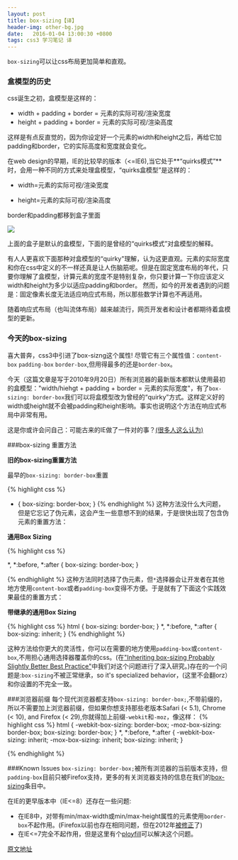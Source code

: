 ```yaml
---
layout: post
title: box-sizing【译】
header-img: other-bg.jpg
date:   2016-01-04 13:00:30 +0800
tags: css3 学习笔记 译
---
```





`box-sizing`可以让css布局更加简单和直观。

### 盒模型的历史

css诞生之初，盒模型是这样的：


* width + padding + border = 元素的实际可视/渲染宽度
* height + padding + border = 元素的实际可视/渲染高度


这样是有点反直觉的，因为你设定好一个元素的width和height之后，再给它加padding和border，它的实际高度和宽度就会变化。



在web design的早期，IE的比较早的版本（<=IE6),当它处于**“quirks模式”**时，会用一种不同的方式来处理盒模型，“quirks盒模型”是这样的：

* width=元素的实际可视/渲染宽度

* height=元素的实际可视/渲染高度

border和padding都移到盒子里面

![](https://cdn.css-tricks.com/wp-content/uploads/2010/09/widthbox.png)


上面的盒子是默认的盒模型，下面的是曾经的“quirks模式”对盒模型的解释。


有人人更喜欢下面那种对盒模型的“quirky"理解，认为这更直观。元素的实际宽度和你在css中定义的不一样还真是让人伤脑筋呢。但是在固定宽度布局的年代，只要你理解了盒模型，计算元素的宽度不是特别复杂，你只要计算一下你应该定义width和height为多少以适应padding和border。
然而，如今的开发者遇到的问题是：固定像素长度无法适应响应式布局，所以那些数学计算也不再适用。


随着响应式布局（也叫流体布局）越来越流行，网页开发者和设计者都期待着盒模型的更新。


### 今天的box-sizing


喜大普奔，css3中引进了box-sizng这个属性! 尽管它有三个属性值：`content-box`  `padding-box` `border-box`,但用得最多的还是`border-box`。

今天（这篇文章是写于2010年9月20日）所有浏览器的最新版本都默认使用最初的盒模型："width/hiehgt + padding + border = 元素的实际宽度"，有了`box-sizing: border-box`我们可以将盒模型改为曾经的“quirky”方式。这样定义好的width或height就不会被padding和height影响。事实也说明这个方法在响应式布局中非常有用。


这是你或许会问自己：可能古来的IE做了一件对的事？[(很多人这么认为)](http://www.jefftk.com/p/the-revenge-of-the-ie-box-model)


###box-sizing 重置方法

**旧的box-sizing重置方法**

最早的`box-sizing: border-box`重置


{% highlight css %}
* {
	box-sizing: border-box;
}
{% endhighlight %}
这种方法没什么大问题，但是它忘记了伪元素，这会产生一些意想不到的结果，于是很快出现了包含伪元素的重置方法：

**通用Box Sizing**

{% highlight css %}

*, *:before, *:after {
	box-sizing: border-box;
}

{% endhighlight %}
这种方法同时选择了伪元素，但`*`选择器会让开发者在其他地方使用`content-box`或者`padding-box`变得不方便。于是就有了下面这个实践效果最佳的重置方式：

**带继承的通用Box Sizing**

{% highlight css %}
html {
	box-sizing: border-box;
}
*, *:before, *:after {
	box-sizing: inherit;
}
{% endhighlight %}

这种方法给你更大的灵活性，你可以在需要的地方使用`padding-box`或`content-box`,不用担心通用选择器覆盖你的css。(在["Inheriting box-sizing Probably Slightly Better Best Practice"](https://css-tricks.com/inheriting-box-sizing-probably-slightly-better-best-practice/)中我们对这个问题进行了深入研究。)存在的一个问题是:`box-sizing`不被正常继承，so it's specialized behavior，(这里不会翻orz）和你设置的不完全一致。

###浏览器前缀
每个现代浏览器都支持`box-sizing: border-box;`,不带前缀的，所以不需要加上浏览器前缀，但如果你想支持那些老版本Safari (< 5.1), Chrome (< 10), and Firefox (< 29),你就得加上前缀`-webkit`和`-moz`，像这样：
{% highlight css %}
html {
	-webkit-box-sizing: border-box;
	-moz-box-sizing: border-box;
	box-sizing: border-box;
}
*, *:before, *:after {
	-webkit-box-sizing: inherit;
	-mox-box-sizing: inherit;
	box-sizing: inherit;
}

 {% endhighlight %}



###Known Issues
 `box-sizing: border-box;`被所有浏览器的当前版本支持，但`padding-box`目前只被Firefox支持，更多的有关浏览器支持的信息在我们的[box-sizing](https://css-tricks.com/almanac/properties/b/box-sizing/)条目中。

 在IE的更早版本中（IE<=8）还存在一些问题:

 * 在IE8中，对带有min/max-width或min/max-height属性的元素使用`border-box`不起作用。(Firefox以前也存在相同问题，但在2012年[被修正](https://bugzilla.mozilla.org/show_bug.cgi?id=308801)了)
 * 在IE<=7完全不起作用，但是这里有个[ployfill](https://github.com/Schepp/box-sizing-polyfill)可以解决这个问题。


[原文地址](https://css-tricks.com/box-sizing/)